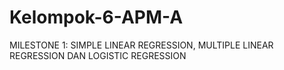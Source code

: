 # Kelompok-6-APM-A
MILESTONE 1: SIMPLE LINEAR REGRESSION, MULTIPLE LINEAR REGRESSION DAN LOGISTIC REGRESSION
